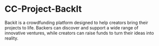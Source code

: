 # CC-Project-BackIt
Backit is a crowdfunding platform designed to help creators bring their projects to life. Backers can discover and support a wide range of innovative ventures, while creators can raise funds to turn their ideas into reality.
